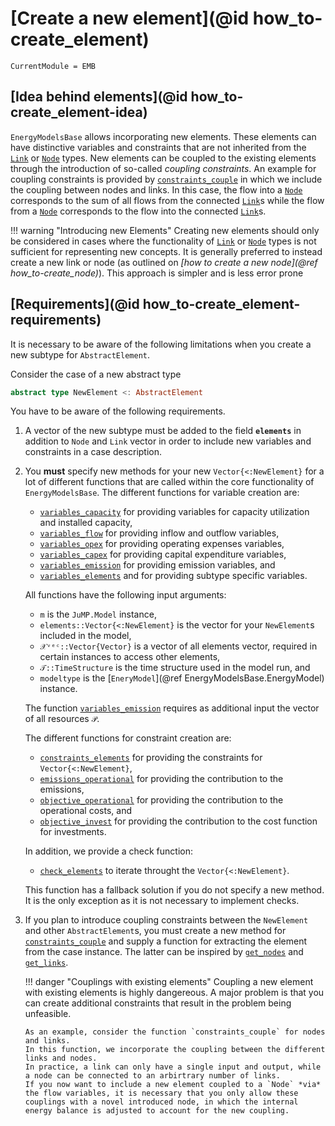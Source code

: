 # [Create a new element](@id how_to-create_element)

```@meta
CurrentModule = EMB
```

## [Idea behind elements](@id how_to-create_element-idea)

`EnergyModelsBase` allows incorporating new elements.
These elements can have distinctive variables and constraints that are not inherited from the [`Link`](@ref) or [`Node`](@ref) types.
New  elements can be coupled to the existing elements through the introduction of so-called *coupling constraints*.
An example for coupling constraints is provided by [`constraints_couple`](@ref) in which we include the coupling between nodes and links.
In this case, the flow into a [`Node`](@ref) corresponds to the sum of all flows from the connected [`Link`](@ref)s while the flow from a [`Node`](@ref) corresponds to the flow into the connected [`Link`](@ref)s.

!!! warning "Introducing new Elements"
   Creating new elements should only be considered in cases where the functionality of [`Link`](@ref) or [`Node`](@ref) types is not sufficient for representing new concepts.
   It is generally preferred to instead create a new link or node (as outlined on *[how to create a new node](@ref how_to-create_node)*).
   This approach is simpler and is less error prone

## [Requirements](@id how_to-create_element-requirements)

It is necessary to be aware of the following limitations when you create a new subtype for `AbstractElement`.

Consider the case of a new abstract type

```julia
abstract type NewElement <: AbstractElement
```

You have to be aware of the following requirements.

1. A vector of the new subtype must be added to the field **`elements`** in addition to `Node` and `Link` vector in order to include new variables and constraints in a case description.
2. You **must** specify new methods for your new `Vector{<:NewElement}` for a lot of different functions that are called within the core functionality of `EnergyModelsBase`.
   The different functions for variable creation are:

   - [`variables_capacity`](@ref) for providing variables for capacity utilization and installed capacity,
   - [`variables_flow`](@ref) for providing inflow and outflow variables,
   - [`variables_opex`](@ref) for providing operating expenses variables,
   - [`variables_capex`](@ref) for providing capital expenditure variables,
   - [`variables_emission`](@ref) for providing emission variables, and
   - [`variables_elements`](@ref) and for providing subtype specific variables.

   All functions have the following input arguments:

   - `m` is the `JuMP.Model` instance,
   - `elements::Vector{<:NewElement}` is the vector for your `NewElement`s included in the model,
   - `𝒳ᵛᵉᶜ::Vector{Vector}` is a vector of all elements vector, required in certain instances to access other elements,
   - `𝒯::TimeStructure` is the time structure used in the model run, and
   - `modeltype` is the [`EneryModel`](@ref EnergyModelsBase.EnergyModel) instance.

   The function [`variables_emission`](@ref) requires as additional input the vector of all resources `𝒫`.

   The different functions for constraint creation are:

   - [`constraints_elements`](@ref) for providing the constraints for `Vector{<:NewElement}`,
   - [`emissions_operational`](@ref) for providing the contribution to the emissions,
   - [`objective_operational`](@ref) for providing the contribution to the operational costs, and
   - [`objective_invest`](@ref) for providing the contribution to the cost function for investments.

   In addition, we provide a check function:

   - [`check_elements`](@ref) to iterate throught the `Vector{<:NewElement}`.

   This function has a fallback solution if you do not specify a new method.
   It is the only exception as it is not necessary to implement checks.

3. If you plan to introduce coupling constraints between the `NewElement` and other `AbstractElement`s, you must create a new method for [`constraints_couple`](@ref) and supply a function for extracting the element from the case instance.
   The latter can be inspired by [`get_nodes`](@ref) and [`get_links`](@ref).

   !!! danger "Couplings with existing elements"
       Coupling a new element with existing elements is highly dangereous.
       A major problem is that you can create additional constraints that result in the problem being unfeasible.

       As an example, consider the function `constraints_couple` for nodes and links.
       In this function, we incorporate the coupling between the different links and nodes.
       In practice, a link can only have a single input and output, while a node can be connected to an arbirtrary number of links.
       If you now want to include a new element coupled to a `Node` *via* the flow variables, it is necessary that you only allow these couplings with a novel introduced node, in which the internal energy balance is adjusted to account for the new coupling.

